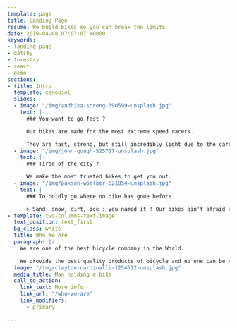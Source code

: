 ```yaml
---
template: page
title: Landing Page
resume: We build bikes so you can break the limits
date: 2019-04-08 07:07:07 +0000
keywords:
- landing-page
- gatsby
- forestry
- react
- demo
sections:
- title: Intro
  template: carousel
  slides:
  - image: "/img/andhika-soreng-390599-unsplash.jpg"
    text: |-
      ### You want to go fast ?

      Our bikes are made for the most extreme speed racers.

      They are fast, strong, but still incredibly light due to the carbon fiber used for their cadre.
  - image: "/img/john-gough-525717-unsplash.jpg"
    text: |-
      ### Tired of the city ?

      We make the most trusted bikes to get you out.
  - image: "/img/paxson-woelber-621854-unsplash.jpg"
    text: |-
      ### To boldly go where no bike has gone before

      > Sand, snow, dirt, ice : you named it ! Our bikes ain't afraid of nothing.
- template: two-columns-text-image
  text_position: text_first
  bg_class: white
  title: Who We Are
  paragraph: |-
    We are one of the best bicycle company in the World.

    We provide the best quality products of bicycle and no one can be compared by our service because we are the best and we will be. We deliver all the products with brand new quality and services. Any product is available in multiple colours so that they allways look great. We take very less delivery charge in comparison with other companies.
  image: "/img/clayton-cardinalli-1254512-unsplash.jpg"
  media_title: Man holding a bike
  call_to_action:
    link_text: More info
    link_url: "/who-we-are"
    link_modifiers:
      - primary

---
```

